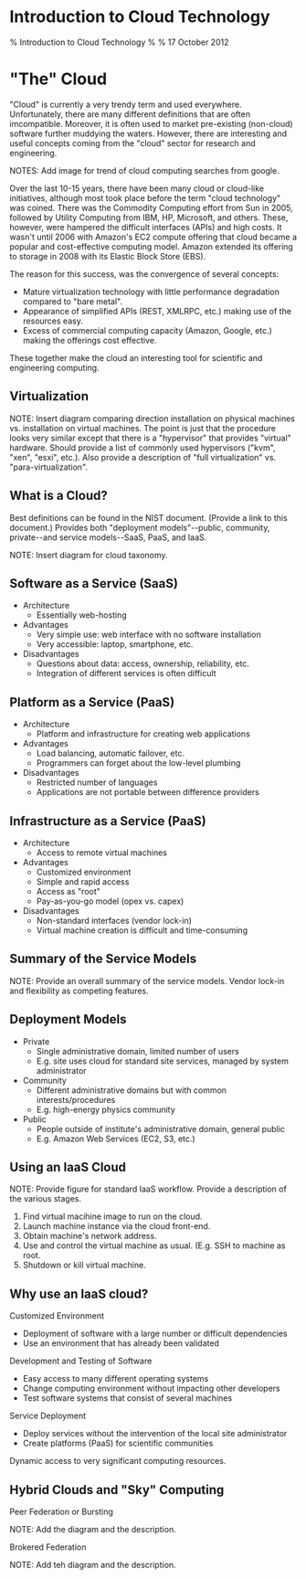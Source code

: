 
Introduction to Cloud Technology
================================

% Introduction to Cloud Technology
%
% 17 October 2012 


"The" Cloud
===========

"Cloud" is currently a very trendy term and used everywhere.
Unfortunately, there are many different definitions that are often
imcompatible.  Moreover, it is often used to market pre-existing
(non-cloud) software further muddying the waters.  However, there are
interesting and useful concepts coming from the "cloud" sector for
research and engineering. 

NOTES: Add image for trend of cloud computing searches from google.

Over the last 10-15 years, there have been many cloud or cloud-like
initiatives, although most took place before the term "cloud
technology" was coined.  There was the Commodity Computing effort from
Sun in 2005, followed by Utility Computing from IBM, HP, Microsoft,
and others.  These, however, were hampered the difficult interfaces
(APIs) and high costs.  It wasn't until 2006 with Amazon's EC2 compute
offering that cloud became a popular and cost-effective computing
model.  Amazon extended its offering to storage in 2008 with its
Elastic Block Store (EBS).

The reason for this success, was the convergence of several concepts: 

  * Mature virtualization technology with little performance
  degradation compared to "bare metal".
  * Appearance of simplified APIs (REST, XMLRPC, etc.) making use of
  the resources easy.
  * Excess of commercial computing capacity (Amazon, Google, etc.)
  making the offerings cost effective. 

These together make the cloud an interesting tool for scientific and
engineering computing. 

Virtualization
--------------

NOTE: Insert diagram comparing direction installation on physical
machines vs. installation on virtual machines.   The point is just
that the procedure looks very similar except that there is a
"hypervisor" that provides "virtual" hardware.  Should provide a list
of commonly used hypervisors ("kvm", "xen", "esxi", etc.).  Also
provide a description of "full virtualization"
vs. "para-virtualization". 

What is a Cloud?
----------------

Best definitions can be found in the NIST document.  (Provide a link
to this document.)  Provides both "deployment models"--public,
community, private--and service models--SaaS, PaaS, and IaaS.

NOTE: Insert diagram for cloud taxonomy.

Software as a Service (SaaS)
----------------------------

  * Architecture
    - Essentially web-hosting
  * Advantages
    - Very simple use: web interface with no software installation 
    - Very accessible: laptop, smartphone, etc.
  * Disadvantages
    - Questions about data: access, ownership, reliability, etc.
    - Integration of different services is often difficult

Platform as a Service (PaaS)
----------------------------

  * Architecture
    - Platform and infrastructure for creating web applications
  * Advantages
    - Load balancing, automatic failover, etc. 
    - Programmers can forget about the low-level plumbing
  * Disadvantages
    - Restricted number of languages
    - Applications are not portable between difference providers 

Infrastructure as a Service (PaaS)
----------------------------------

  * Architecture
    - Access to remote virtual machines
  * Advantages
    - Customized environment
    - Simple and rapid access
    - Access as "root"
    - Pay-as-you-go model (opex vs. capex)
  * Disadvantages
    - Non-standard interfaces (vendor lock-in)
    - Virtual machine creation is difficult and time-consuming

Summary of the Service Models
-----------------------------

NOTE: Provide an overall summary of the service models.  Vendor
lock-in and flexibility as competing features.

Deployment Models
-----------------

  * Private
    - Single administrative domain, limited number of users
    - E.g. site uses cloud for standard site services, managed by
    system administrator
  * Community
    - Different administrative domains but with common
    interests/procedures 
    - E.g. high-energy physics community
  * Public
    - People outside of institute's administrative domain, general
    public 
    - E.g. Amazon Web Services (EC2, S3, etc.)

Using an IaaS Cloud
-------------------

NOTE: Provide figure for standard IaaS workflow.  Provide a
description of the various stages. 

  1. Find virtual macihine image to run on the cloud.
  2. Launch machine instance via the cloud front-end.
  3. Obtain machine's network address. 
  4. Use and control the virtual machine as usual.  (E.g. SSH to
  machine as root. 
  5. Shutdown or kill virtual machine. 

Why use an IaaS cloud?
----------------------

Customized Environment

  * Deployment of software with a large number or difficult
  dependencies
  * Use an environment that has already been validated

Development and Testing of Software

  * Easy access to many different operating systems
  * Change computing environment without impacting other developers 
  * Test software systems that consist of several machines

Service Deployment

  * Deploy services without the intervention of the local site
  administrator
  * Create platforms (PaaS) for scientific communities

Dynamic access to very significant computing resources.

Hybrid Clouds and "Sky" Computing
---------------------------------

Peer Federation or Bursting

NOTE: Add the diagram and the description.

Brokered Federation

NOTE: Add teh diagram and the description.
